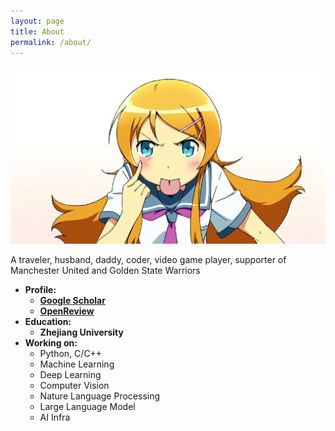 ```yaml
---
layout: page
title: About
permalink: /about/
---
```


![](https://raw.githubusercontent.com/kakack/kakack.github.io/master/_images/myprofile.jpg)

A traveler, husband, daddy, coder, video game player, supporter of Manchester United and Golden State Warriors

- **Profile:**
	+ **[Google Scholar](https://scholar.google.com/citations?view_op=list_works&hl=zh-CN&authuser=1&user=4Lt1ETcAAAAJ)**
	+ **[OpenReview](https://openreview.net/profile?id=~Kai_Chen45)**
- **Education:**
	+ **Zhejiang University** 
- **Working on:**
	+ Python, C/C++
	+ Machine Learning
	+ Deep Learning
	+ Computer Vision
	+ Nature Language Processing
	+ Large Language Model
	+ AI Infra
